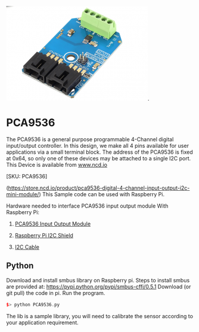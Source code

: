 [![PCA9536](PCA9536_I2CIO.png)](https://store.ncd.io/product/pca9536-digital-4-channel-input-output-i2c-mini-module/).

# PCA9536

The PCA9536 is a general purpose programmable 4-Channel digital input/output controller. In this design, we make all 4 pins available for user applications via a small terminal block. The address of the PCA9536 is fixed at 0x64, so only one of these devices may be attached to a single I2C port.
This Device is available from www.ncd.io

[SKU: PCA9536]

(https://store.ncd.io/product/pca9536-digital-4-channel-input-output-i2c-mini-module/)
This Sample code can be used with Raspberry Pi.

Hardware needed to interface PCA9536 input output module With Raspberry Pi:

1. <a href="https://store.ncd.io/product/pca9536-digital-4-channel-input-output-i2c-mini-module/">PCA9536 Input Output Module</a>

2. <a href="https://store.ncd.io/product/i2c-shield-for-raspberry-pi-3-pi2-with-outward-facing-i2c-port-terminates-over-hdmi-port/">Raspberry Pi I2C Shield</a>

3. <a href="https://store.ncd.io/product/i%C2%B2c-cable/">I2C Cable</a>

## Python
Download and install smbus library on Raspberry pi. Steps to install smbus are provided at:
https://pypi.python.org/pypi/smbus-cffi/0.5.1
Download (or git pull) the code in pi. Run the program.

```cpp
$> python PCA9536.py
```
The lib is a sample library, you will need to calibrate the sensor according to your application requirement.
